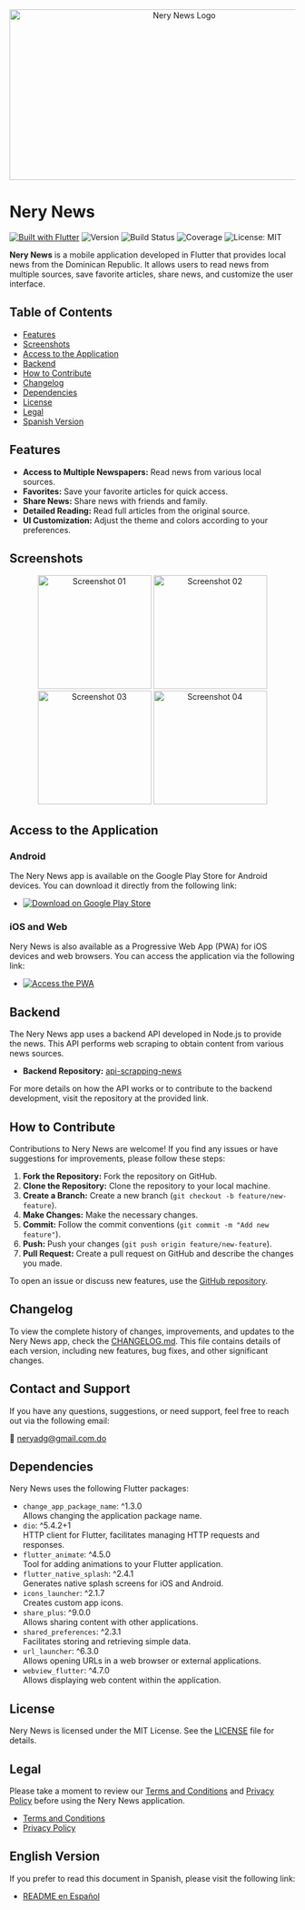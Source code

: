 <div align="center">
  <img src="https://github.com/neryad/rd_loca_news/blob/dev/assets/nerylogoR.png?raw=true" 
       alt="Nery News Logo" 
       width="600" 
       height="300">
</div>

# Nery News

[![Built with Flutter](https://img.shields.io/badge/Built_with-Flutter-blue.svg)](https://flutter.dev/)
![Version](https://img.shields.io/badge/Version-1.0.0-blue)
![Build Status](https://img.shields.io/badge/Build-Passing-brightgreen)
![Coverage](https://img.shields.io/badge/Coverage-90%25-brightgreen)
![License: MIT](https://img.shields.io/badge/License-MIT-yellow.svg)

**Nery News** is a mobile application developed in Flutter that provides local news from the Dominican Republic. It allows users to read news from multiple sources, save favorite articles, share news, and customize the user interface.

## Table of Contents

- [Features](#features)
- [Screenshots](#screenshots)
- [Access to the Application](#access-to-the-application)
- [Backend](#backend)
- [How to Contribute](#how-to-contribute)
- [Changelog](#changelog)
- [Dependencies](#dependencies)
- [License](#license)
- [Legal](#legal)
- [Spanish Version](#english-version)

## Features

- **Access to Multiple Newspapers:** Read news from various local sources.
- **Favorites:** Save your favorite articles for quick access.
- **Share News:** Share news with friends and family.
- **Detailed Reading:** Read full articles from the original source.
- **UI Customization:** Adjust the theme and colors according to your preferences.

## Screenshots

<div align="center">
  <img src="https://github.com/user-attachments/assets/6a44eff3-a44a-431a-971f-3872c3a864f1" 
       alt="Screenshot 01" 
       width="200" 
       height="auto">
  <img src="https://github.com/user-attachments/assets/939644f2-5af2-4db8-b5bd-4ed1db891208" 
       alt="Screenshot 02" 
       width="200" 
       height="auto">
  <img src="https://github.com/user-attachments/assets/3aceda41-1bc5-4173-94be-a35bc764b88a" 
       alt="Screenshot 03" 
       width="200" 
       height="auto">
  <img src="https://github.com/user-attachments/assets/44c95173-a323-4686-8aeb-3f52e66932a5" 
       alt="Screenshot 04" 
       width="200" 
       height="auto">
</div>

## Access to the Application

### Android

The Nery News app is available on the Google Play Store for Android devices. You can download it directly from the following link:

- [![Download on Google Play Store](https://img.shields.io/badge/Google%20Play-Download-brightgreen)](link_to_play_store)

### iOS and Web

Nery News is also available as a Progressive Web App (PWA) for iOS devices and web browsers. You can access the application via the following link:

- [![Access the PWA](https://img.shields.io/badge/PWA-Access%20Now-blue)](https://nerynews.netlify.app/)

## Backend

The Nery News app uses a backend API developed in Node.js to provide the news. This API performs web scraping to obtain content from various news sources.

- **Backend Repository:** [api-scrapping-news](https://github.com/neryad/api-scrapping-news)

For more details on how the API works or to contribute to the backend development, visit the repository at the provided link.

## How to Contribute

Contributions to Nery News are welcome! If you find any issues or have suggestions for improvements, please follow these steps:

1. **Fork the Repository:** Fork the repository on GitHub.
2. **Clone the Repository:** Clone the repository to your local machine.
3. **Create a Branch:** Create a new branch (`git checkout -b feature/new-feature`).
4. **Make Changes:** Make the necessary changes.
5. **Commit:** Follow the commit conventions (`git commit -m "Add new feature"`).
6. **Push:** Push your changes (`git push origin feature/new-feature`).
7. **Pull Request:** Create a pull request on GitHub and describe the changes you made.

To open an issue or discuss new features, use the [GitHub repository](https://github.com/neryad/rd_loca_news).

## Changelog

To view the complete history of changes, improvements, and updates to the Nery News app, check the [CHANGELOG.md](./CHANGELOG.md). This file contains details of each version, including new features, bug fixes, and other significant changes.

## Contact and Support

If you have any questions, suggestions, or need support, feel free to reach out via the following email:

📧 neryadg@gmail.com.do


## Dependencies

Nery News uses the following Flutter packages:

- `change_app_package_name`: ^1.3.0  
  Allows changing the application package name.
- `dio`: ^5.4.2+1  
  HTTP client for Flutter, facilitates managing HTTP requests and responses.
- `flutter_animate`: ^4.5.0  
  Tool for adding animations to your Flutter application.
- `flutter_native_splash`: ^2.4.1  
  Generates native splash screens for iOS and Android.
- `icons_launcher`: ^2.1.7  
  Creates custom app icons.
- `share_plus`: ^9.0.0  
  Allows sharing content with other applications.
- `shared_preferences`: ^2.3.1  
  Facilitates storing and retrieving simple data.
- `url_launcher`: ^6.3.0  
  Allows opening URLs in a web browser or external applications.
- `webview_flutter`: ^4.7.0  
  Allows displaying web content within the application.

## License

Nery News is licensed under the MIT License. See the [LICENSE](/LICENSE) file for details.

## Legal

Please take a moment to review our [Terms and Conditions](./TERMS_AND_CONDITIONS.md) and [Privacy Policy](./PRIVACY_POLICY.md) before using the Nery News application.

- [Terms and Conditions](./TERMS_AND_CONDITIONS.md)
- [Privacy Policy](./PRIVACY_POLICY.md)

## English Version

If you prefer to read this document in Spanish, please visit the following link:

- [README en Español](./README.md)
